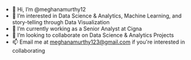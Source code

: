 - 👋 Hi, I’m @meghanamurthy12
- 👀 I’m interested in Data Science & Analytics, Machine Learning, and story-telling through Data Visualization
- 🌱 I’m currently working as a Senior Analyst at Cigna
- 💞️ I’m looking to collaborate on Data Science & Analytics Projects
- 📫 Email me at meghanamurthy123@gmail.com if you're interested in collaborating

<!---
meghanamurthy12/meghanamurthy12 is a ✨ special ✨ repository because its `README.md` (this file) appears on your GitHub profile.
You can click the Preview link to take a look at your changes.
--->
